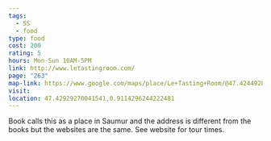 ```yaml
---
tags:
  - 5S
  - food
type: food
cost: 200
rating: 5
hours: Mon-Sun 10AM-5PM
link: http://www.letastingroom.com/
page: "263"
map-link: https://www.google.com/maps/place/Le+Tasting+Room/@47.4244928,0.8642443,13.17z/data=!4m6!3m5!1s0x4807e6cfe590cccb:0x63cf53765023d720!8m2!3d47.4264959!4d0.9131719!16s%2Fg%2F113hjf249?entry=ttu&g_ep=EgoyMDI0MDkxMS4wIKXMDSoASAFQAw%3D%3D
visit: 
location: 47.42929270041541,0.9114296244222481
---
```

Book calls this as a place in Saumur and the address is different from the books but the websites are the same. See website for tour times.
